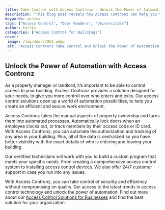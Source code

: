 ```yaml
---
title: Take Control with Access Contronz - Unlock the Power of Automation
description: "This blog post reveals how Access Contronz can help you take control and unlock the power of automation Learn how you can use Access Contronz to streamline your daily processes and save time"
keywords: access
tags: ["Access Control", "Door Readers", "Universities"]
author: Curtis
categories: ["Access Control for Buildings"]
cover: 
 image: /img/doors/261.webp
 alt: 'Access Contronz Take Control and Unlock the Power of Automation'
---
```

## Unlock the Power of Automation with Access Contronz

As a property manager or landlord, it’s important to be able to control access to your building. Access Contronz provides a solution designed for your needs, to give you more control over who enters and exits. Our access control solutions open up a world of automation possibilities, to help you create an efficient and secure work environment. 

Access Contronz takes the manual aspects of property ownership and turns them into automated processes. Automatically lock doors when an employee clocks out, or track members by their access code or ID card. With Access Contronz, you can automate the authorization and tracking of any area in your building. Plus, all of the data is centralized so you have better visibility with the exact details of who is entering and leaving your building. 

Our certified technicians will work with you to build a custom program that meets your specific needs. From creating a comprehensive access control system to installing access control devices. We also offer 24/7 customer support in case you run into any issues. 

With Access Contronz, you can take control of security and efficiency without compromising on quality. Get access to the latest trends in access control technology and unlock the power of automation. Find out more about our [Access Control Solutions for Businesses](/access-control) and find the best solution for your organization.
